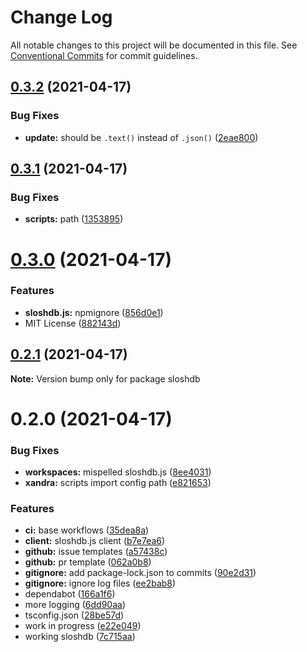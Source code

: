 # Change Log

All notable changes to this project will be documented in this file.
See [Conventional Commits](https://conventionalcommits.org) for commit guidelines.

## [0.3.2](https://github.com/oadpoaw/sloshdb/compare/v0.3.1...v0.3.2) (2021-04-17)


### Bug Fixes

* **update:** should be `.text()` instead of `.json()` ([2eae800](https://github.com/oadpoaw/sloshdb/commit/2eae800406e42ddc9579aa6c90bac9baec84fefe))





## [0.3.1](https://github.com/oadpoaw/sloshdb/compare/v0.3.0...v0.3.1) (2021-04-17)


### Bug Fixes

* **scripts:** path ([1353895](https://github.com/oadpoaw/sloshdb/commit/13538955fb903952e28f8b1bd92bcfeda5b1d4dc))





# [0.3.0](https://github.com/oadpoaw/sloshdb/compare/v0.2.1...v0.3.0) (2021-04-17)


### Features

* **sloshdb.js:** npmignore ([856d0e1](https://github.com/oadpoaw/sloshdb/commit/856d0e1ae62d2ae3021929be15df859a92c102c8))
* MIT License ([882143d](https://github.com/oadpoaw/sloshdb/commit/882143d51fa733193be70335fd1efed7abf4a882))





## [0.2.1](https://github.com/oadpoaw/sloshdb/compare/v0.2.0...v0.2.1) (2021-04-17)

**Note:** Version bump only for package sloshdb





# 0.2.0 (2021-04-17)


### Bug Fixes

* **workspaces:** mispelled sloshdb.js ([8ee4031](https://github.com/oadpoaw/sloshdb/commit/8ee4031a1fe9d64d96102cc966f45ba07d5732b7))
* **xandra:** scripts import config path ([e821653](https://github.com/oadpoaw/sloshdb/commit/e821653a1f2d67b5de80688efb15b494621513eb))


### Features

* **ci:** base workflows ([35dea8a](https://github.com/oadpoaw/sloshdb/commit/35dea8a5a700852f0f6769be07284fe10a5e4809))
* **client:** sloshdb.js client ([b7e7ea6](https://github.com/oadpoaw/sloshdb/commit/b7e7ea6ed725983ee77fa311bf54f2143fdfa1ea))
* **github:** issue templates ([a57438c](https://github.com/oadpoaw/sloshdb/commit/a57438ce71f1b9af215e3bd393b3283378960e4f))
* **github:** pr template ([062a0b8](https://github.com/oadpoaw/sloshdb/commit/062a0b89630a7e0a4d8753e842aa45512160709f))
* **gitignore:** add package-lock.json to commits ([90e2d31](https://github.com/oadpoaw/sloshdb/commit/90e2d31a48e9801a64432363d39d222e3b62a269))
* **gitignore:** ignore log files ([ee2bab8](https://github.com/oadpoaw/sloshdb/commit/ee2bab803a68b2717cc4445ec8633f07d8354b5e))
* dependabot ([166a1f6](https://github.com/oadpoaw/sloshdb/commit/166a1f639dab64f759a45473ee20ee1c40ac0c06))
* more logging ([6dd90aa](https://github.com/oadpoaw/sloshdb/commit/6dd90aa780fb1efef443e6fb32c273fe99d94564))
* tsconfig.json ([28be57d](https://github.com/oadpoaw/sloshdb/commit/28be57da05b5dc0bba73faa8fb6ce478853a90d3))
* work in progress ([e22e049](https://github.com/oadpoaw/sloshdb/commit/e22e049de44514b28011cd3084b3cf89522898c5))
* working sloshdb ([7c715aa](https://github.com/oadpoaw/sloshdb/commit/7c715aa478073d14890bc75fc589dcf3e55462e8))
